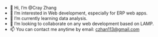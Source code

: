 - 👋 Hi, I’m @Cray Zhang
- 👀 I’m interested in Web development, especially for ERP web apps.
- 🌱 I’m currently learning data analysis.
- 💞️ I’m looking to collaborate on any web development based on LAMP.
- 📫 You can contact me anytime by email: czhan113@gmail.com

<!---
CrayZhang/CrayZhang is a ✨ special ✨ repository because its `README.md` (this file) appears on your GitHub profile.
You can click the Preview link to take a look at your changes.
--->
